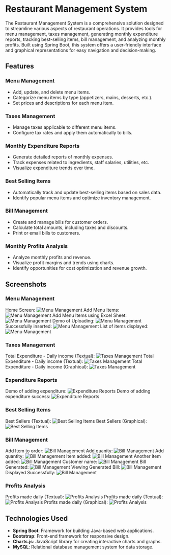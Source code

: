 # Restaurant Management System

The Restaurant Management System is a comprehensive solution designed to streamline various aspects of restaurant operations. It provides tools for menu management, taxes management, generating monthly expenditure reports, tracking best-selling items, bill management, and analyzing monthly profits. Built using Spring Boot, this system offers a user-friendly interface and graphical representations for easy navigation and decision-making.

## Features

### Menu Management
- Add, update, and delete menu items.
- Categorize menu items by type (appetizers, mains, desserts, etc.).
- Set prices and descriptions for each menu item.

### Taxes Management
- Manage taxes applicable to different menu items.
- Configure tax rates and apply them automatically to bills.

### Monthly Expenditure Reports
- Generate detailed reports of monthly expenses.
- Track expenses related to ingredients, staff salaries, utilities, etc.
- Visualize expenditure trends over time.

### Best Selling Items
- Automatically track and update best-selling items based on sales data.
- Identify popular menu items and optimize inventory management.

### Bill Management
- Create and manage bills for customer orders.
- Calculate total amounts, including taxes and discounts.
- Print or email bills to customers.

### Monthly Profits Analysis
- Analyze monthly profits and revenue.
- Visualize profit margins and trends using charts.
- Identify opportunities for cost optimization and revenue growth.

## Screenshots

### Menu Management
Home Screen:
![Menu Management](https://github.com/GauravAmarnani/restaurant-management/blob/main/images/Screenshot%20(308).png)
Add Menu Items:
![Menu Management](https://github.com/GauravAmarnani/restaurant-management/blob/main/images/Screenshot%20(309).png)
Add Menu Items using Excel Sheet:
![Menu Management](https://github.com/GauravAmarnani/restaurant-management/blob/main/images/Screenshot%20(310).png)
Demo of Uploading:
![Menu Management](https://github.com/GauravAmarnani/restaurant-management/blob/main/images/Screenshot%20(311).png)
Successfully inserted:
![Menu Management](https://github.com/GauravAmarnani/restaurant-management/blob/main/images/Screenshot%20(312).png)
List of items displayed:
![Menu Management](https://github.com/GauravAmarnani/restaurant-management/blob/main/images/Screenshot%20(313).png)

### Taxes Management
Total Expenditure - Daily income (Textual):
![Taxes Management](https://github.com/GauravAmarnani/restaurant-management/blob/main/images/Screenshot%20(325).png)
Total Expenditure - Daily income (Textual):
![Taxes Management](https://github.com/GauravAmarnani/restaurant-management/blob/main/images/Screenshot%20(326).png)
Total Expenditure - Daily income (Graphical):
![Taxes Management](https://github.com/GauravAmarnani/restaurant-management/blob/main/images/Screenshot%20(327).png)

### Expenditure Reports
Demo of adding expenditure:
![Expenditure Reports](https://github.com/GauravAmarnani/restaurant-management/blob/main/images/Screenshot%20(323).png)
Demo of adding expenditure success:
![Expenditure Reports](https://github.com/GauravAmarnani/restaurant-management/blob/main/images/Screenshot%20(324).png)

### Best Selling Items
Best Sellers (Textual):
![Best Selling Items](https://github.com/GauravAmarnani/restaurant-management/blob/main/images/Screenshot%20(328).png)
Best Sellers (Graphical):
![Best Selling Items](https://github.com/GauravAmarnani/restaurant-management/blob/main/images/Screenshot%20(329).png)

### Bill Management
Add Item to order:
![Bill Management](https://github.com/GauravAmarnani/restaurant-management/blob/main/images/Screenshot%20(314).png)
Add quanity:
![Bill Management](https://github.com/GauravAmarnani/restaurant-management/blob/main/images/Screenshot%20(315).png)
Add quantity:
![Bill Management](https://github.com/GauravAmarnani/restaurant-management/blob/main/images/Screenshot%20(316).png)
Item added:
![Bill Management](https://github.com/GauravAmarnani/restaurant-management/blob/main/images/Screenshot%20(317).png)
Another item added:
![Bill Management](https://github.com/GauravAmarnani/restaurant-management/blob/main/images/Screenshot%20(318).png)
Customer name:
![Bill Management](https://github.com/GauravAmarnani/restaurant-management/blob/main/images/Screenshot%20(319).png)
Bill Generated:
![Bill Management](https://github.com/GauravAmarnani/restaurant-management/blob/main/images/Screenshot%20(320).png)
Viewing Generated Bill:
![Bill Management](https://github.com/GauravAmarnani/restaurant-management/blob/main/images/Screenshot%20(321).png)
Displayed Successfully:
![Bill Management](https://github.com/GauravAmarnani/restaurant-management/blob/main/images/Screenshot%20(322).png)

### Profits Analysis
Profits made daily (Textual):
![Profits Analysis](https://github.com/GauravAmarnani/restaurant-management/blob/main/images/Screenshot%20(325).png)
Profits made daily (Textual):
![Profits Analysis](https://github.com/GauravAmarnani/restaurant-management/blob/main/images/Screenshot%20(326).png)
Profits made daily (Graphical):
![Profits Analysis](https://github.com/GauravAmarnani/restaurant-management/blob/main/images/Screenshot%20(327).png)

## Technologies Used

- **Spring Boot**: Framework for building Java-based web applications.
- **Bootstrap**: Front-end framework for responsive design.
- **Charts.js**: JavaScript library for creating interactive charts and graphs.
- **MySQL**: Relational database management system for data storage.
